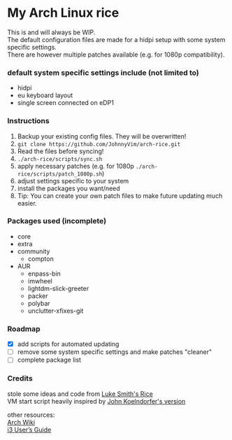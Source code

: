 # My Arch Linux rice
This is and will always be WIP.  
The default configuration files are made for a hidpi setup with some system specific settings.  
There are however multiple patches available (e.g. for 1080p compatibility).

### default system specific settings include (not limited to)
- hidpi
- eu keyboard layout
- single screen connected on eDP1

### Instructions
1. Backup your existing config files. They will be overwritten!
2. `git clone https://github.com/JohnnyVim/arch-rice.git`
3. Read the files before syncing!
4. `./arch-rice/scripts/sync.sh`
5. apply necessary patches (e.g. for 1080p `./arch-rice/scripts/patch_1080p.sh`)
6. adjust settings specific to your system
7. install the packages you want/need
8. Tip: You can create your own patch files to make future updating much easier.

### Packages used (incomplete)
- core
- extra
- community
  - compton
- AUR
  - enpass-bin
  - imwheel
  - lightdm-slick-greeter
  - packer
  - polybar
  - unclutter-xfixes-git

### Roadmap
- [x] add scripts for automated updating
- [ ] remove some system specific settings and make patches "cleaner"
- [ ] complete package list

### Credits
stole some ideas and code from [Luke Smith's Rice](https://github.com/LukeSmithxyz/voidrice)  
VM start script heavily inspired by [John Koelndorfer's version](https://github.com/jkoelndorfer/local-tools/blob/master/workstation/vfio/qemu-win10)  
  
other resources:  
[Arch Wiki](https://wiki.archlinux.org/)  
[i3 User’s Guide](https://i3wm.org/docs/userguide.html)  
